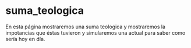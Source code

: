 # suma_teologica
En esta página mostraremos una suma teologica y mostraremos la impotancias que éstas tuvieron y simularemos una actual para saber como sería hoy en día.
